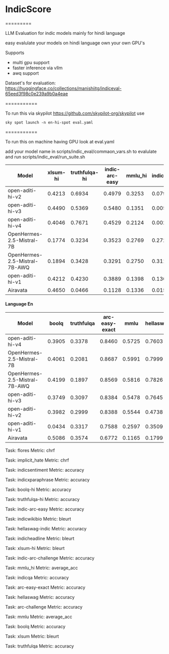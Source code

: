 # IndicScore




=========

LLM Evaluation for indic models mainly for hindi language

easy evalulate your models on hindi language own your own GPU's

Supports 
- multi gpu support
- faster inference via vllm
- awq support


Dataset's for evaluation: https://huggingface.co/collections/manishiitg/indiceval-65eed3f98c0e239a9b0a4eae



===========

To run this via skypilot https://github.com/skypilot-org/skypilot use


`sky spot launch -n en-hi-spot eval.yaml`

=========== 

To run this on machine having GPU look at eval.yaml

add your model name in scripts/indic_eval/commaon_vars.sh to evalulate and run scripts/indic_eval/run_suite.sh


| Model | xlsum-hi | truthfulqa-hi | indic-arc-easy | mmlu_hi | indicqa | flores | indicheadline | indicxparaphrase | hellaswag-indic | indicwikibio | boolq-hi | implicit_hate | indic-arc-challenge | indicsentiment |  
| --- | --- | --- | --- | --- | --- | --- | --- | --- | --- | --- | --- | --- | --- | --- | 
| open-aditi-hi-v2 |  0.4213 | 0.6934 | 0.4979 | 0.3253 | 0.0795 | 43.6822 | 0.4565 | 0.6838 | 0.2404 | 0.4846 | 0.8541 | 11.5021 | 0.4462 | 0.9729 |
| open-aditi-hi-v3 |  0.4490 | 0.5369 | 0.5480 | 0.1351 | 0.0058 | 48.2859 | 0.4682 | 0.8846 | 0.4891 | 0.5034 | 0.5401 | 8.8315 | 0.4633 | 0.9519 |
| open-aditi-hi-v4 |  0.4046 | 0.7671 | 0.4529 | 0.2124 | 0.0026 | 47.8500 | 0.1980 | 0.7737 | 0.3595 | 0.4894 | 0.7015 | 5.9709 | 0.3857 | 0.9699 |
| OpenHermes-2.5-Mistral-7B |  0.1774 | 0.3234 | 0.3523 | 0.2769 | 0.2721 | 30.3465 | 0.1996 | 0.8766 | 0.2485 | 0.3332 | 0.5979 | 0.2068 | 0.3396 | 0.9048 |
| OpenHermes-2.5-Mistral-7B-AWQ |  0.1894 | 0.3428 | 0.3291 | 0.2750 | 0.3116 | 29.3681 | 0.2062 | 0.8536 | 0.2479 | 0.3067 | 0.5272 | 6.0594 | 0.3157 | 0.9218 |
| open-aditi-hi-v1 |  0.4212 | 0.4230 | 0.3889 | 0.1398 | 0.1306 | 40.2376 | 0.4248 | 0.5939 | 0.0848 | 0.4104 | 0.3758 | 8.6105 | 0.3558 | 0.8798 |
| Airavata |  0.4650 | 0.0466 | 0.1128 | 0.1336 | 0.0155 | 58.5260 | 0.4346 | 0.6419 | 0.0550 | 0.0637 | 0.0128 | 6.3612 | 0.0836 | 0.0992 |

#### Language En

| Model | boolq | truthfulqa | arc-easy-exact | mmlu | hellaswag | xlsum | arc-challenge |  
| --- | --- | --- | --- | --- | --- | --- | --- | 
| open-aditi-hi-v4 |  0.3905 | 0.3378 | 0.8460 | 0.5725 | 0.7603 | 0.4384 | 0.7491 |
| OpenHermes-2.5-Mistral-7B |  0.4061 | 0.2081 | 0.8687 | 0.5991 | 0.7999 | 0.4328 | 0.7790 |
| OpenHermes-2.5-Mistral-7B-AWQ |  0.4199 | 0.1897 | 0.8569 | 0.5816 | 0.7826 | 0.4317 | 0.7611 |
| open-aditi-hi-v3 |  0.3749 | 0.3097 | 0.8384 | 0.5478 | 0.7645 | 0.4352 | 0.7415 |
| open-aditi-hi-v2 |  0.3982 | 0.2999 | 0.8388 | 0.5544 | 0.4738 | 0.4349 | 0.7235 |
| open-aditi-hi-v1 |  0.0434 | 0.3317 | 0.7588 | 0.2597 | 0.3509 | 0.4288 | 0.6271 |
| Airavata |  0.5086 | 0.3574 | 0.6772 | 0.1165 | 0.1799 | 0.4393 | 0.1630 |

Task: flores Metric: chrf 

Task: implicit_hate Metric: chrf 

Task: indicsentiment Metric: accuracy 

Task: indicxparaphrase Metric: accuracy 

Task: boolq-hi Metric: accuracy 

Task: truthfulqa-hi Metric: accuracy 

Task: indic-arc-easy Metric: accuracy 

Task: indicwikibio Metric: bleurt 

Task: hellaswag-indic Metric: accuracy 

Task: indicheadline Metric: bleurt 

Task: xlsum-hi Metric: bleurt 

Task: indic-arc-challenge Metric: accuracy 

Task: mmlu_hi Metric: average_acc 

Task: indicqa Metric: accuracy 

Task: arc-easy-exact Metric: accuracy 

Task: hellaswag Metric: accuracy 

Task: arc-challenge Metric: accuracy 

Task: mmlu Metric: average_acc 

Task: boolq Metric: accuracy 

Task: xlsum Metric: bleurt 

Task: truthfulqa Metric: accuracy 